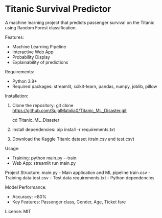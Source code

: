 Titanic Survival Predictor
=========================

A machine learning project that predicts passenger survival on the Titanic using Random Forest classification.

Features:
- Machine Learning Pipeline
- Interactive Web App
- Probability Display
- Explainability of predictions

Requirements:
- Python 3.8+
- Required packages: streamlit, scikit-learn, pandas, numpy, joblib, pillow

Installation:
1. Clone the repository:
   git clone https://github.com/SujalMatolia0/Titanic_ML_Disaster.git
   
   cd Titanic_ML_Disaster

3. Install dependencies:
   pip install -r requirements.txt

4. Download the Kaggle Titanic dataset (train.csv and test.csv)

Usage:
- Training: python main.py --train
- Web App: streamlit run main.py

Project Structure:
main.py - Main application and ML pipeline
train.csv - Training data
test.csv - Test data
requirements.txt - Python dependencies

Model Performance:
- Accuracy: ~80%
- Key Features: Passenger class, Gender, Age, Ticket fare

License: MIT
